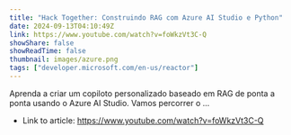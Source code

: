 ```yaml
---
title: "Hack Together: Construindo RAG com Azure AI Studio e Python"
date: 2024-09-13T04:10:49Z
link: https://www.youtube.com/watch?v=foWkzVt3C-Q
showShare: false
showReadTime: false
thumbnail: images/azure.png
tags: ["developer.microsoft.com/en-us/reactor"]
---
```

Aprenda a criar um copiloto personalizado baseado em RAG de ponta a ponta usando o Azure AI Studio. Vamos percorrer o ...

- Link to article: https://www.youtube.com/watch?v=foWkzVt3C-Q